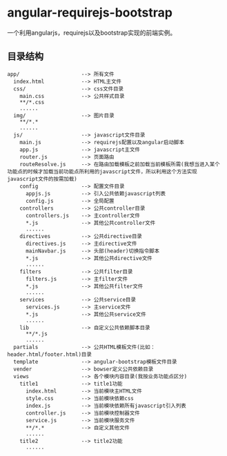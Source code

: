 # angular-requirejs-bootstrap
一个利用angularjs，requirejs以及bootstrap实现的前端实例。

## 目录结构

    app/                    --> 所有文件
      index.html            --> HTML主文件
      css/                  --> css文件目录
        main.css            --> 公共样式目录
        **/*.css       
        ......
      img/                  --> 图片目录
        **/*.*       
        ......
      js/                   --> javascript文件目录
        main.js             --> requirejs配置以及angular启动脚本
        app.js              --> javascript主文件
        router.js           --> 页面路由
        routeResolve.js     --> 在路由加载模板之前加载当前模板所需(我想当进入某个功能点的时候才加载当前功能点所利用的javascript文件，所以利用这个方法实现javascript文件的按需加载)
        config              --> 配置文件目录
          appjs.js          --> 引入公共依赖javascript列表
          config.js         --> 全局配置
        controllers         --> 公共controller目录
          controllers.js    --> 主controller文件
          *.js              --> 其他公共controller文件
          ......
        directives          --> 公共directive目录
          directives.js     --> 主directive文件
          mainNavbar.js     --> 头部(header)切换指令脚本
          *.js              --> 其他公共directive文件
          ......
        filters             --> 公共filter目录
          filters.js        --> 主filter文件
          *.js              --> 其他公共filter文件
          ......
        services            --> 公共service目录
          services.js       --> 主service文件
          *.js              --> 其他公共service文件
          ......
        lib                 --> 自定义公共依赖脚本目录
          **/*.js
          ......
      partials              --> 公共HTML模板文件(比如：header.html/footer.html)目录
      template              --> angular-bootstrap模板文件目录
      vender                --> bowser定义公共依赖目录
      views                 --> 各个模块内容目录(我按业务功能点区分)
        title1              --> title1功能
          index.html        --> 当前模块主HTML文件
          style.css         --> 当前模块依赖css
          index.js          --> 当前模块依赖所有javascript引入列表
          controller.js     --> 当前模块控制器文件
          service.js        --> 当前模块服务文件
          **/*.*            --> 自定义其他文件
          ......
        title2              --> title2功能
          ......